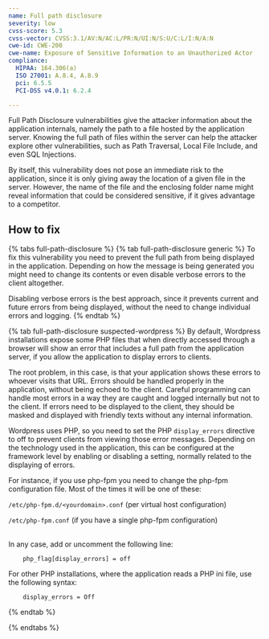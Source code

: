 ```yaml
---
name: Full path disclosure
severity: low
cvss-score: 5.3
cvss-vector: CVSS:3.1/AV:N/AC:L/PR:N/UI:N/S:U/C:L/I:N/A:N
cwe-id: CWE-200
cwe-name: Exposure of Sensitive Information to an Unauthorized Actor
compliance:
  HIPAA: 164.306(a)
  ISO 27001: A.8.4, A.8.9
  pci: 6.5.5
  PCI-DSS v4.0.1: 6.2.4

---            
```


Full Path Disclosure vulnerabilities give the attacker information about the application internals, namely the path to a file hosted by the application server. Knowing the full path of files within the server can help the attacker explore other vulnerabilities, such as Path Traversal, Local File Include, and even SQL Injections.

By itself, this vulnerability does not pose an immediate risk to the application, since it is only giving away the location of a given file in the server. However, the name of the file and the enclosing folder name might reveal information that could be considered sensitive, if it gives advantage to a competitor.

## How to fix

{% tabs full-path-disclosure %}
{% tab full-path-disclosure generic %}
To fix this vulnerability you need to prevent the full path from being displayed in the application. Depending on how the message is being generated you might need to change its contents or even disable verbose errors to the client altogether.

Disabling verbose errors is the best approach, since it prevents current and future errors from being displayed, without the need to change individual errors and logging.
{% endtab %}

{% tab full-path-disclosure suspected-wordpress %}
By default, Wordpress installations expose some PHP files that when directly accessed through a browser will show an error that includes a full path from the application server, if you allow the application to display errors to clients.

The root problem, in this case, is that your application shows these errors to whoever visits that URL. 
Errors should be handled properly in the application, without being echoed to the client. Careful programming can handle most errors in a way they are caught and logged internally but not to the client. If errors need to be displayed to the client, they should be masked and displayed with friendly texts without any internal information.

Wordpress uses PHP, so you need to set the PHP `display_errors` directive to off to prevent clients from viewing those error messages.
Depending on the technology used in the application, this can be configured at the framework level by enabling or disabling a setting, normally related to the displaying of errors. 


For instance, if you use php-fpm you need to change the php-fpm configuration file. Most of the times it will be one of these:

`/etc/php-fpm.d/<yourdomain>.conf` (per virtual host configuration)

`/etc/php-fpm.conf` (if you have a single php-fpm configuration)


<br>
In any case, add or uncomment the following line:

```
    php_flag[display_errors] = off
```


For other PHP installations, where the application reads a PHP ini file, use the following syntax:

```
    display_errors = Off
```
{% endtab %}

{% endtabs %}

